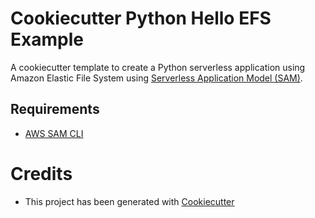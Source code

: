 # Cookiecutter Python Hello EFS Example

A cookiecutter template to create a Python serverless application using Amazon Elastic File System using [Serverless Application Model (SAM)](https://github.com/awslabs/serverless-application-model).

## Requirements

* [AWS SAM CLI](https://github.com/awslabs/aws-sam-cli)

# Credits

* This project has been generated with [Cookiecutter](https://github.com/audreyr/cookiecutter)
